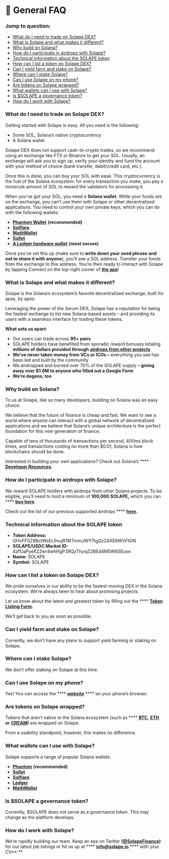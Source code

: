 # 🦍 General FAQ

### Jump to question:

* [What do I need to trade on Solape DEX?](general-faq.md#what-do-i-need-to-trade-on-solape-dex)
* [What is Solape and what makes it different?](general-faq.md#what-is-solape-and-what-makes-it-different)
* [Why build on Solana?](general-faq.md#why-build-on-solana)
* [How do I participate in airdrops with Solape?](general-faq.md#how-do-i-participate-in-airdrops-with-solape)
* [Technical information about the SOLAPE token](general-faq.md#technical-information-about-the-solape-token)
* [How can I list a token on Solape DEX?](general-faq.md#how-can-i-list-a-token-on-solape-dex)
* [Can I yield farm and stake on Solape?](general-faq.md#can-i-yield-farm-and-stake-on-solape)
* [Where can I stake Solape?](general-faq.md#where-can-i-stake-solape)
* [Can I use Solape on my phone?](general-faq.md#can-i-use-solape-on-my-phone)
* [Are tokens on Solape wrapped?](general-faq.md#are-tokens-on-solape-wrapped)
* [What wallets can I use with Solape?](general-faq.md#what-wallets-can-i-use-with-solape)
* [Is $SOLAPE a governance token?](general-faq.md#is-usdsolape-a-governance-token)
* [How do I work with Solape?](general-faq.md#how-do-i-work-with-solape)

### What do I need to trade on Solape DEX?

Getting started with Solape is easy. All you need is the following:

* Some SOL, Solana’s native cryptocurrency&#x20;
* A Solana wallet

Solape DEX does not support cash-to-crypto trades, so we recommend using an exchange like FTX or Binance to get your SOL. Usually, an exchange will ask you to sign up, verify your identity and fund the account with your method of choice (bank transfer, debit/credit card, etc.).

Once this is done, you can buy your SOL with ease. This cryptocurrency is the fuel of the Solana ecosystem: for every transaction you make, you pay a miniscule amount of SOL to reward the validators for processing it.

When you’ve got your SOL, you need a **Solana wallet**. While your funds are on the exchange, you can’t use them with Solape or other decentralized applications. You need to control your own private keys, which you can do with the following wallets:

* [**Phantom Wallet**](https://phantom.app/) **(recommended)**
* [**Solflare**](https://solflare.com/)
* [**MathWallet**](https://mathwallet.org/)
* [**Sollet**](http://sollet.io)
* [**A Ledger hardware wallet**](https://www.ledger.com/) **(most secure)**

Once you’ve set this up (make sure to **write down your seed phrase** **and** **not to share it with anyone**), you’ll see a SOL address. Transfer your funds from the exchange to this address. You’re then ready to interact with Solape by tapping Connect on the top-right corner of [**the app**](https://solapeswap.io/#/market/6RSZYm1jPB5BdBgBvDhmRB1TYNsLTkTvAMH6yQr128ac)!

### What is Solape and what makes it different?

Solape is the Solana’s ecosystem’s favorite decentralized exchange, built for apes, by apes.

Leveraging the power of the Serum DEX, Solape has a reputation for being the fastest exchange to list new Solana-based assets – and providing its users with a seamless interface for trading these tokens.

**What sets us apart:**

* Our users can trade across **95+ pairs**
* SOLAPE holders have benefited from sporadic reward bonuses totaling **millions of dollars provided through** [**airdrops from other projects**](https://solapeswap.io/#/past-airdrops)
* **We’ve never taken money from VCs or ICOs –** everything you see has been led and built by the community
* We airdropped and burned over 70% of the SOLAPE supply **– giving away over $1.6M to anyone who filled out a Google Form**
* **We’re degens, too**

### **Why build on Solana?**

To us at Solape, like so many developers, building on Solana was an easy choice.

We believe that the future of finance is cheap and fast. We want to see a world where anyone can interact with a global network of decentralized applications and we believe that Solana’s unique architecture is the perfect foundation for this new generation of finance.

Capable of tens of thousands of transactions per second, 400ms block times, and transactions costing no more than $0.01, Solana is how blockchains should be done.

Interested in building your own applications? Check out Solana’s **** [**Developer Resources**](https://solana.com/developers)**.**

### **How do I participate in airdrops with Solape?**

We reward SOLAPE holders with airdrops from other Solana projects. To be eligible, you’ll need to hold a minimum of **100,000 SOLAPE,** which you can **** [**buy here**](https://solapeswap.io/#/market/6RSZYm1jPB5BdBgBvDhmRB1TYNsLTkTvAMH6yQr128ac)**.**

Check out the list of our previous supported airdrops **** [**here**](https://solapeswap.io/#/past-airdrops)**.**

### **Technical information about the SOLAPE token**

* **Token Address:** GHvFFSZ9BctWsEc5nujR1MTmmJWY7tgQz2AXE6WVFtGN
* **SOLAPE/USDC Market ID:** 4zffJaPyeXZ2wr4whHgP39QyTfurqZ2BEd4M5W6SEuon
* **Name:** SOLAPE
* **Symbol:** SOLAPE

### How can I list a token on Solape DEX?

We pride ourselves in our ability to be the fastest-moving DEX in the Solana ecosystem. We’re always keen to hear about promising projects.

Let us know about the latest and greatest token by filling out the **** [**Token Listing Form**](https://docs.google.com/forms/d/1DxilvMFGJMbMN4h9iSSiFtGhr2yj9tFd2RxISQuqz3I/viewform)**.**

We’ll get back to you as soon as possible.

### **Can I yield farm and stake on Solape?**

Currently, we don’t have any plans to support yield farming or staking on Solape.

### **Where can I stake Solape?**

We don’t offer staking on Solape at this time.

### Can I use Solape on my phone?

Yes! You can access the **** [**website**](http://solapeswap.io) **** on your phone’s browser.

### **Are tokens on Solape wrapped?**

Tokens that aren’t native to the Solana ecosystem (such as **** [**BTC**](https://solapeswap.io/#/market/A8YFbxQYFVqKZaoYJLLUVcQiWP7G2MeEgW5wsAQgMvFw)**,** [**ETH**](https://solapeswap.io/#/market/4tSvZvnbyzHXLMTiFonMyxZoHmFqau1XArcRCVHLZ5gX) **or** [**CREAM**](https://solapeswap.io/#/market/7nZP6feE94eAz9jmfakNJWPwEKaeezuKKC5D1vrnqyo2)**)** are wrapped on Solape.

From a usability standpoint, however, this makes no difference.

### **What wallets can I use with Solape?**

Solape supports a range of popular Solana wallets:

* [**Phantom**](https://phantom.app/) **(recommended)**
* [**Sollet**](http://sollet.io)
* [**Solflare**](http://solflare.com)
* [**Ledger**](http://ledger.com)
* [**MathWallet**](https://mathwallet.org/)

### **Is $SOLAPE a governance token?**

Currently, $SOLAPE does not serve as a governance token. This may change as the platform develops.

### **How do I work with Solape?**

We’re rapidly building our team. Keep an eye on Twitter **(**[**@SolapeFinance**](https://twitter.com/solapefinance)**)** for our latest job listings or hit us up at **** [**info@solape.io**](mailto:info@solape.io) **** with your CV**.**

